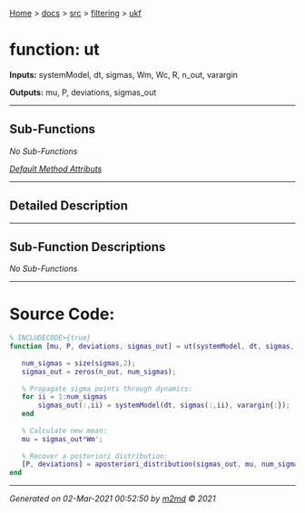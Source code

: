 [Home](../../../index.md) > [docs](../../../docs_index.md) > [src](../../src_index.md) > [filtering](../filtering_index.md) > [ukf](ukf_index.md)  

 
 # function: ut



**Inputs:** systemModel,  dt,  sigmas,  Wm,  Wc,  R,  n_out,  varargin

**Outputs:** mu,  P,  deviations,  sigmas_out

 ***

## Sub-Functions

*No Sub-Functions*

[*Default Method Attributs*](https://www.mathworks.com/help/matlab/matlab_oop/method-attributes.html)

 ***

## Detailed Description



 ***

## Sub-Function Descriptions

*No Sub-Functions*

 
 *** 

 # Source Code:

 ```matlab 
 % INCLUDECODE>{true}
function [mu, P, deviations, sigmas_out] = ut(systemModel, dt, sigmas, Wm, Wc, R, n_out, varargin)
    
    num_sigmas = size(sigmas,2);
    sigmas_out = zeros(n_out, num_sigmas);
    
    % Propagate sigma points through dynamics:
    for ii = 1:num_sigmas
        sigmas_out(:,ii) = systemModel(dt, sigmas(:,ii), varargin{:});
    end
    
    % Calculate new mean:
    mu = sigmas_out*Wm'; 
    
    % Recover a posteriori distribution:
    [P, deviations] = aposteriori_distribution(sigmas_out, mu, num_sigmas, Wc, R);
end 
 ``` 
  
 ***

*Generated on 02-Mar-2021 00:52:50 by [m2md](https://github.com/crgnam-research/m2md) © 2021*